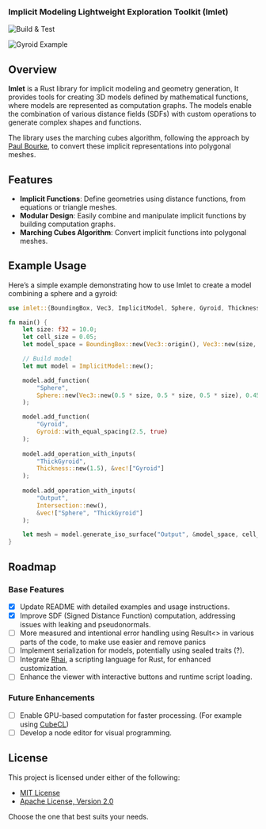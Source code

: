 ### Implicit Modeling Lightweight Exploration Toolkit (Imlet)

![Build & Test](https://github.com/joelhi/implicit-rs/actions/workflows/rust.yml/badge.svg)

![Gyroid Example](media/examples.png)

## Overview

**Imlet** is a Rust library for implicit modeling and geometry generation, It provides tools for creating 3D models defined by mathematical functions, where models are represented as computation graphs. The models enable the combination of various distance fields (SDFs) with custom operations to generate complex shapes and functions.

The library uses the marching cubes algorithm, following the approach by [Paul Bourke](https://paulbourke.net/geometry/polygonise/), to convert these implicit representations into polygonal meshes.

## Features

- **Implicit Functions**: Define geometries using distance functions, from equations or triangle meshes.
- **Modular Design**: Easily combine and manipulate implicit functions by building computation graphs.
- **Marching Cubes Algorithm**: Convert implicit functions into polygonal meshes.

## Example Usage

Here’s a simple example demonstrating how to use Imlet to create a model combining a sphere and a gyroid:

```rust
use imlet::{BoundingBox, Vec3, ImplicitModel, Sphere, Gyroid, Thickness, Intersection, Viewer};

fn main() {
    let size: f32 = 10.0;
    let cell_size = 0.05;
    let model_space = BoundingBox::new(Vec3::origin(), Vec3::new(size, size, size));

    // Build model
    let mut model = ImplicitModel::new();

    model.add_function(
        "Sphere",
        Sphere::new(Vec3::new(0.5 * size, 0.5 * size, 0.5 * size), 0.45 * size),
    );

    model.add_function(
        "Gyroid", 
        Gyroid::with_equal_spacing(2.5, true)
    );
    
    model.add_operation_with_inputs(
        "ThickGyroid", 
        Thickness::new(1.5), &vec!["Gyroid"]
    );
    
    model.add_operation_with_inputs(
        "Output",
        Intersection::new(),
        &vec!["Sphere", "ThickGyroid"]
    );

    let mesh = model.generate_iso_surface("Output", &model_space, cell_size);
}
```

## Roadmap

### Base Features
- [x] Update README with detailed examples and usage instructions.
- [x] Improve SDF (Signed Distance Function) computation, addressing issues with leaking and pseudonormals.
- [ ] More measured and intentional error handling using Result<> in various parts of the code, to make use easier and remove panics
- [ ] Implement serialization for models, potentially using sealed traits (?).
- [ ] Integrate [Rhai](https://rhai.rs/), a scripting language for Rust, for enhanced customization.
- [ ] Enhance the viewer with interactive buttons and runtime script loading.

### Future Enhancements
- [ ] Enable GPU-based computation for faster processing. (For example using [CubeCL](https://github.com/tracel-ai/cubecl))
- [ ] Develop a node editor for visual programming.

## License

This project is licensed under either of the following:

- [MIT License](LICENSE-MIT) 
- [Apache License, Version 2.0](LICENSE-APACHE)

Choose the one that best suits your needs.
